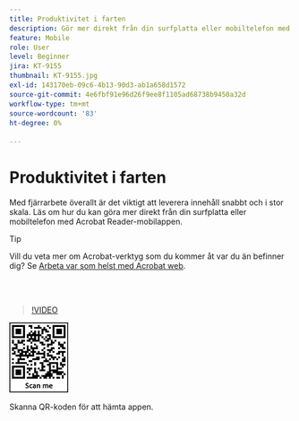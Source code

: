 ```yaml
---
title: Produktivitet i farten
description: Gör mer direkt från din surfplatta eller mobiltelefon med Acrobat Reader-mobilappen
feature: Mobile
role: User
level: Beginner
jira: KT-9155
thumbnail: KT-9155.jpg
exl-id: 143170eb-09c6-4b13-90d3-ab1a658d1572
source-git-commit: 4e6fbf91e96d26f9ee8f1105ad68738b9450a32d
workflow-type: tm+mt
source-wordcount: '83'
ht-degree: 0%

---
```


# Produktivitet i farten

Med fjärrarbete överallt är det viktigt att leverera innehåll snabbt och i stor skala. Läs om hur du kan göra mer direkt från din surfplatta eller mobiltelefon med Acrobat Reader-mobilappen.

>[!TIP]
>
>Vill du veta mer om Acrobat-verktyg som du kommer åt var du än befinner dig? Se [Arbeta var som helst med Acrobat web](acrobatweb.md).

<br> 

>[!VIDEO](https://video.tv.adobe.com/v/337972?quality=12&learn=on&hidetitle=true)

![QR-kod](../assets/Acrobatqrcode.jpg)

Skanna QR-koden för att hämta appen.
